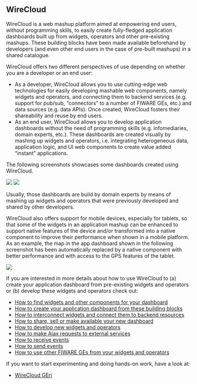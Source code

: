 <hr class="processing" style="display:none"/>
<h2>WireCloud</h2>

WireCloud is a web mashup platform aimed at empowering end users, without
programming skills, to easily create fully-fledged application dashboards built
up from widgets, operators and other pre-existing mashups. These building blocks
have been made available beforehand by developers (and even other end users in
the case of pre-built mashups) in a shared catalogue.

WireCloud offers two different perspectives of use depending on whether you are
a developer or an end user:

-   As a developer, WireCloud allows you to use cutting-edge web technologies
    for easily developing mashable web components, namely widgets and operators,
    and connecting them to backend services (e.g. support for pub/sub,
    “connectors” to a number of FIWARE GEs, etc.) and data sources (e.g. data
    APIs). Once created, WireCloud fosters their shareability and reuse by end
    users.
-   As an end user, WireCloud allows you to develop application dashboards
    without the need of programming skills (e.g. infomediaries, domain experts,
    etc.). These dashboards are created visually by mashing up widgets and
    operators, i.e. integrating heterogeneous data, application logic, and UI
    web components to create value added “instant” applications.

The following screenshots showcases some dashboards created using WireCloud.

![](wirecloud/images/sample-dashboard1.png) ![](wirecloud/images/sample-dashboard2.png)

Usually, those dashboards are build by domain experts by means of mashing up
widgets and operators that were previously developed and shared by other
developers.

WireCloud also offers support for mobile devices, especially for tablets, so
that some of the widgets in an application mashup can be enhanced to support
native features of the device and/or transformed into a native component to
improve their performance when shown in a mobile platform. As an example, the
map in the app dashboard shown in the following screenshot has been
automatically replaced by a native component with better performance and with
access to the GPS features of the tablet.

![](wirecloud/images/Creating-application-dashboards2.png)

If you are interested in more details about how to use WireCloud to (a) create
your application dashboard from pre-existing widgets and operators or (b)
develop these widgets and operators check out:

-   [How to find widgets and other components for your dashboard](how-to-find-widgets-and-other-components-for-your-dashboard.md)
-   [How to create your application dashboard from these building blocks](how-to-create-your-application-dashboard-from-these-building-blocks.md)
-   [How to interconnect widgets and connect them to backend resources](how-to-interconnect-widgets-and-connect-them-to-backend-resources.md)
-   [How to share, sell or make available your new dashboard](how-to-share-sell-or-make-available-your-new-dashboard.md)
-   [How to develop new widgets and operators](how-to-develop-new-widgets-and-operators.md)
-   [How to make Ajax requests to external services](how-to-make-ajax-requests-to-external-services.md)
-   [How to receive events](how-to-receive-events.md)
-   [How to send events](how-to-send-events.md)
-   [How to use other FIWARE GEs from your widgets and operators](how-to-use-other-fiware-ges-from-your-widgets-and-operators.md)

If you want to start experimenting and doing hands-on work, have a look at:

-   [WireCloud GEri](http://github.com/fiware/apps.wirecloud)
